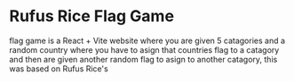 # Rufus Rice Flag Game
flag game is a React + Vite website where you are given 5 catagories and a random country where you have to asign that countries flag to a catagory and then are given another random flag to asign to another catagory, this was based on Rufus Rice's

